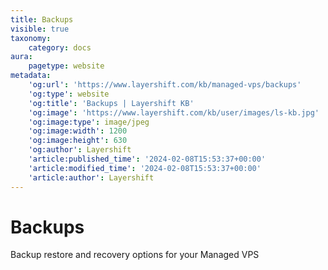 ```yaml
---
title: Backups
visible: true
taxonomy:
    category: docs
aura:
    pagetype: website
metadata:
    'og:url': 'https://www.layershift.com/kb/managed-vps/backups'
    'og:type': website
    'og:title': 'Backups | Layershift KB'
    'og:image': 'https://www.layershift.com/kb/user/images/ls-kb.jpg'
    'og:image:type': image/jpeg
    'og:image:width': 1200
    'og:image:height': 630
    'og:author': Layershift
    'article:published_time': '2024-02-08T15:53:37+00:00'
    'article:modified_time': '2024-02-08T15:53:37+00:00'
    'article:author': Layershift
---
```


# Backups

Backup restore and recovery options for your Managed VPS